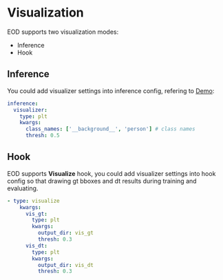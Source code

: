 # Visualization
EOD supports two visualization modes:
* Inference
* Hook

## Inference
You could add visualizer settings into inference config, refering to [Demo](../README.md):

```yaml
inference:
  visualizer:
    type: plt
    kwargs:
      class_names: ['__background__', 'person'] # class names
      thresh: 0.5
```

## Hook
EOD supports **Visualize** hook, you could add visualizer settings into hook config so that drawing gt bboxes and dt results during training and evaluating.

```yaml
- type: visualize
    kwargs:
      vis_gt:
        type: plt
        kwargs:
          output_dir: vis_gt
          thresh: 0.3
      vis_dt:
        type: plt
        kwargs:
          output_dir: vis_dt
          thresh: 0.3
```
